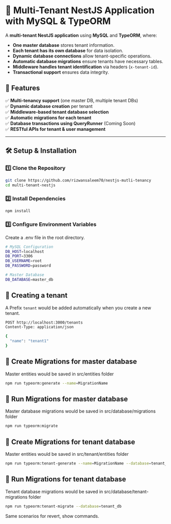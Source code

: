 # 🚀 Multi-Tenant NestJS Application with MySQL & TypeORM

A **multi-tenant NestJS application** using **MySQL** and **TypeORM**, where:
- **One master database** stores tenant information.
- **Each tenant has its own database** for data isolation.
- **Dynamic database connections** allow tenant-specific operations.
- **Automatic database migrations** ensure tenants have necessary tables.
- **Middleware handles tenant identification** via headers (`x-tenant-id`).
- **Transactional support** ensures data integrity.

## 📌 Features
✅ **Multi-tenancy support** (one master DB, multiple tenant DBs)  
✅ **Dynamic database creation** per tenant  
✅ **Middleware-based tenant database selection**  
✅ **Automatic migrations for each tenant**  
✅ **Database transactions using QueryRunner** (Coming Soon)  
✅ **RESTful APIs for tenant & user management**  

---

## 🛠️ Setup & Installation

### **1️⃣ Clone the Repository**
```bash
git clone https://github.com/rizwansaleem70/nestjs-mutli-tenancy
cd multi-tenant-nestjs
```

### 2️⃣ Install Dependencies
```bash
npm install
```

### 3️⃣ Configure Environment Variables
Create a .env file in the root directory.
```bash
# MySQL Configuration
DB_HOST=localhost
DB_PORT=3306
DB_USERNAME=root
DB_PASSWORD=password

# Master Database
DB_DATABASE=master_db
```

## 🚀 Creating a tenant
A Prefix `tenant` would be added automatically when you create a new tenant.
```bash
POST http://localhost:3000/tenants
Content-Type: application/json

{
  "name": "tenant1"
}

```

## 🚀 Create Migrations for master database
Master entities would be saved in src/entities folder
```bash
npm run typeorm:generate --name=MigrationName
```


## 🚀 Run Migrations for master database
Master database migrations would be saved in src/database/migrations folder
```bash
npm run typeorm:migrate
```

## 🚀 Create Migrations for tenant database
Master entities would be saved in src/tenant/entities folder
```bash
npm run typeorm:tenant-generate --name=MigrationName --database=tenant_db
```


## 🚀 Run Migrations for tenant database
Tenant database migrations would be saved in src/database/tenant-migrations folder
```bash
npm run typeorm:tenant-migrate --database=tenant_db
```
Same scenarios for revert, show commands. 

